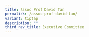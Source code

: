 ```yaml
---
title: Assoc Prof David Tan
permalink: /assoc-prof-david-tan/
variant: tiptap
description: ""
third_nav_title: Executive Committee
---
```

